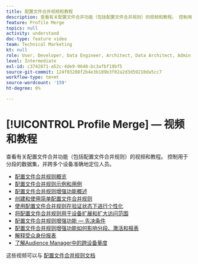 ```yaml
---
title: 配置文件合并视频和教程
description: 查看有关配置文件合并功能（包括配置文件合并规则）的视频和教程。 控制用于分段的数据集，并跨多个设备准确地定位人员。
feature: Profile Merge
topics: null
activity: understand
doc-type: feature video
team: Technical Marketing
kt: null
role: User, Developer, Data Engineer, Architect, Data Architect, Admin, Leader
level: Intermediate
exl-id: c3742871-a52c-4de9-9648-bc3afbf19bf5
source-git-commit: 124f03208f2b4e3b109b3f02a2d3d59210da5cc7
workflow-type: tm+mt
source-wordcount: '159'
ht-degree: 0%

---
```


# [!UICONTROL Profile Merge]  — 视频和教程

查看有关配置文件合并功能（包括配置文件合并规则）的视频和教程。 控制用于分段的数据集，并跨多个设备准确地定位人员。

* [配置文件合并规则概览](overview-of-profile-merge-rules.md)
* [配置文件合并规则示例和用例](profile-merge-rule-examples-and-use-cases.md)
* [配置文件合并规则增强功能概述](overview-of-profile-merge-rule-enhancements.md)
* [创建和使用简单配置文件合并规则](creating-and-using-simple-profile-merge-rules.md)
* [使用配置文件合并规则在验证状态下进行个性化](using-profile-merge-rules-to-personalize-in-an-authenticated-state.md)
* [将配置文件合并规则用于设备扩展和扩大访问范围](using-profile-merge-rules-for-device-extension-and-increased-reach.md)
* [配置文件合并规则增强功能 — 先决条件](profile-merge-rule-enhancements-pre-requisites.md)
* [配置文件合并规则增强功能如何影响分段、激活和报表](how-profile-merge-rule-enhancements-impact-segmentation-activation-and-reporting.md)
* [解释受众身份报表](interpret-audience-identity-reporting.md)
* [了解Audience Manager中的跨设备量度](understanding-cross-device-metrics-in-audience-manager.md)

这些视频可以与 [配置文件合并规则文档](https://experienceleague.adobe.com/docs/audience-manager/user-guide/features/profile-merge-rules/merge-rules-overview.html)
